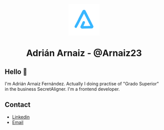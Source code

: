 <div align="center">
    <img src="./BrandTransparentMD.png" align="center" alt="brand arnaizdev">
</div>

<h1 align="center">Adrián Arnaiz - @Arnaiz23</h1>

## Hello :wave:

I'm Adrián Arnaiz Fernández. Actually I doing practise of "Grado Superior" in the business SecretAligner. I'm a frontend developer.

## Contact

* [Linkedin](https://es.linkedin.com/in/adri%C3%A1n-arnaiz-fern%C3%A1ndez-b67743227/en?trk=people-guest_people_search-card)
* <a href="mailto:adri.arnaizfernandez@gmail.com">Email</a>
